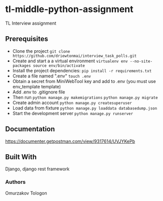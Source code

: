 # tl-middle-python-assignment
TL Interview assignment

## Prerequisites

* Clone the project
`git clone https://github.com/driewtonmai/interview_task_polls.git`
* Create and start a a virtual environment
`virtualenv env --no-site-packages
source env/bin/activate`
* Install the project dependencies:
`pip install -r requirements.txt`
* Create a file named ".env"
`touch .env`
* Obtain a secret from MiniWebTool key and add to .env (you must use env_template template)
* Add .env to .gitignore file
* Then run
`python manage.py makemigrations`
`python manage.py migrate`
* Create admin account
`python manage.py createsuperuser`
* Load data from fixture
`python manage.py loaddata databasedump.json`
* Start the development server
`python manage.py runserver`

## Documentation

https://documenter.getpostman.com/view/9317614/UVJYKePb

## Built With

Django, django rest framework

### Authors

Omurzakov Tologon
